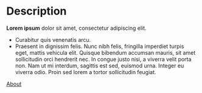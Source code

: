 # Description
**Lorem ipsum** dolor sit amet, consectetur adipiscing elit. 
- Curabitur quis venenatis arcu.
- Praesent in dignissim felis. Nunc nibh felis, fringilla imperdiet turpis eget, mattis vehicula elit. Quisque bibendum accumsan mauris, sit amet sollicitudin orci hendrerit nec. In congue justo nisi, a viverra velit porta non. Nam ut mi interdum, sagittis est sed, euismod urna. Integer eu viverra odio. Proin sed lorem a tortor sollicitudin feugiat.

[About](about.md)
